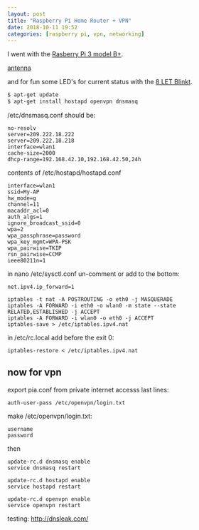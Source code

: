 ```yaml
---
layout: post
title: "Raspberry Pi Home Router + VPN"
date: 2018-10-11 19:52
categories: [raspberry pi, vpn, networking]
---
```


I went with the [Rasberry Pi 3 model B+](https://www.raspberrypi.org/products/raspberry-pi-3-model-b-plus/).

[antenna](https://www.adafruit.com/product/1030)

and for fun some LED's for current status with the [8 LET Blinkt](https://shop.pimoroni.com/products/blinkt).


```bash
$ apt-get update
$ apt-get install hostapd openvpn dnsmasq
```

/etc/dnsmasq.conf should be:
```
no-resolv
server=209.222.18.222
server=209.222.18.218
interface=wlan1
cache-size=2000
dhcp-range=192.168.42.10,192.168.42.50,24h
```

contents of /etc/hostapd/hostapd.conf
```
interface=wlan1
ssid=My-AP
hw_mode=g
channel=11
macaddr_acl=0
auth_algs=1
ignore_broadcast_ssid=0
wpa=2
wpa_passphrase=password
wpa_key_mgmt=WPA-PSK
wpa_pairwise=TKIP
rsn_pairwise=CCMP
ieee80211n=1
```

in nano /etc/sysctl.conf un-comment or add to the bottom:
```
net.ipv4.ip_forward=1
```

```shell
iptables -t nat -A POSTROUTING -o eth0 -j MASQUERADE
iptables -A FORWARD -i eth0 -o wlan0 -m state --state RELATED,ESTABLISHED -j ACCEPT
iptables -A FORWARD -i wlan0 -o eth0 -j ACCEPT
iptables-save > /etc/iptables.ipv4.nat
```

in /etc/rc.local add before the exit 0:

```
iptables-restore < /etc/iptables.ipv4.nat
```

## now for vpn
export pia.conf from private internet accesss
last lines:

```
auth-user-pass /etc/openvpn/login.txt
```

make /etc/openvpn/login.txt:
```
username
password
```

then

```shell
update-rc.d dnsmasq enable
service dnsmasq restart

update-rc.d hostapd enable
service hostapd restart

update-rc.d openvpn enable
service openvpn restart
```



testing:
http://dnsleak.com/
